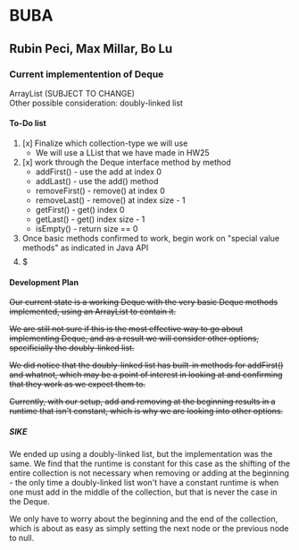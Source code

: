 # BUBA  
## Rubin Peci, Max Millar, Bo Lu  


### Current implementention of Deque  
ArrayList (SUBJECT TO CHANGE)  
Other possible consideration: doubly-linked list


#### To-Do list
1. [x] Finalize which collection-type we will use 
	- We will use a LList that we have made in HW25
2. [x] work through the Deque interface method by method
	- addFirst() - use the add at index 0  
	- addLast() - use the add() method  
	- removeFirst() - remove() at index 0  
	-  removeLast() - remove() at index size - 1    
	-  getFirst() - get() index 0  
	-  getLast() - get() index size - 1  
	-  isEmpty() - return size == 0  
3. Once basic methods confirmed to work, begin work on "special value methods" as indicated in Java API  
4. $$$$$

#### Development Plan  

~~Our current state is a working Deque with the very basic Deque methods implemented, using an ArrayList to contain it.~~  

~~We are still not sure if this is the most effective way to go about implementing Deque, and as a result we will consider other options, specificially the doubly-linked list.~~  

~~We did notice that the doubly-linked list has built-in methods for addFirst() and whatnot, which may be a point of interest in looking at and confirming that they work as we expect them to.~~  

~~Currently, with our setup, add and removing at the beginning results in a runtime that isn't constant, which is why we are looking into other options.~~  

##### SIKE  
We ended up using a doubly-linked list, but the implementation was the same. We find that the runtime is constant for this case as the shifting of the entire collection is not necessary when removing or adding at the beginning - the only time a doubly-linked list won't have a constant runtime is when one must add in the middle of the collection, but that is never the case in the Deque.  

We only have to worry about the beginning and the end of the collection, which is about as easy as simply setting the next node or the previous node to null. 
